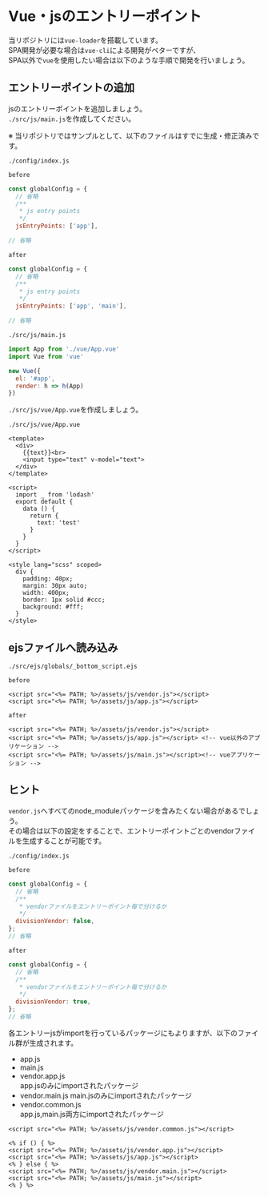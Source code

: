
# Vue・jsのエントリーポイント

当リポジトリには`vue-loader`を搭載しています。  
SPA開発が必要な場合は`vue-cli`による開発がベターですが、  
SPA以外で`vue`を使用したい場合は以下のような手順で開発を行いましょう。

## エントリーポイントの追加

jsのエントリーポイントを追加しましょう。  
`./src/js/main.js`を作成してください。

※ 当リポジトリではサンプルとして、以下のファイルはすでに生成・修正済みです。

`./config/index.js`

`before`
```js
const globalConfig = {
  // 省略
  /**
   * js entry points
   */
  jsEntryPoints: ['app'],

// 省略
```

`after`
```js
const globalConfig = {
  // 省略
  /**
   * js entry points
   */
  jsEntryPoints: ['app', 'main'],

// 省略
```

`./src/js/main.js`
```js
import App from './vue/App.vue'
import Vue from 'vue'

new Vue({
  el: '#app',
  render: h => h(App)
})
```

`./src/js/vue/App.vue`を作成しましょう。

`./src/js/vue/App.vue`
```vue
<template>
  <div>
    {{text}}<br>
    <input type="text" v-model="text">
  </div>
</template>

<script>
  import _ from 'lodash'
  export default {
    data () {
      return {
        text: 'test'
      }
    }
  }
</script>

<style lang="scss" scoped>
  div {
    padding: 40px;
    margin: 30px auto;
    width: 400px;
    border: 1px solid #ccc;
    background: #fff;
  }
</style>
```

## ejsファイルへ読み込み

`./src/ejs/globals/_bottom_script.ejs`

`before`
```ejs
<script src="<%= PATH; %>/assets/js/vendor.js"></script>
<script src="<%= PATH; %>/assets/js/app.js"></script>
```

`after`
```ejs
<script src="<%= PATH; %>/assets/js/vendor.js"></script>
<script src="<%= PATH; %>/assets/js/app.js"></script> <!-- vue以外のアプリケーション -->
<script src="<%= PATH; %>/assets/js/main.js"></script><!-- vueアプリケーション -->
```

## ヒント

`vendor.js`へすべてのnode_moduleパッケージを含みたくない場合があるでしょう。  
その場合は以下の設定をすることで、エントリーポイントごとのvendorファイルを生成することが可能です。

`./config/index.js`

`before`
```js
const globalConfig = {
  // 省略
  /**
   * vendorファイルをエントリーポイント毎で分けるか
   */
  divisionVendor: false,
};
// 省略
```

`after`
```js
const globalConfig = {
  // 省略
  /**
   * vendorファイルをエントリーポイント毎で分けるか
   */
  divisionVendor: true,
};
// 省略
```

各エントリーjsがimportを行っているパッケージにもよりますが、以下のファイル群が生成されます。

- app.js
- main.js
- vendor.app.js  
  app.jsのみにimportされたパッケージ
- vendor.main.js 
  main.jsのみにimportされたパッケージ
- vendor.common.js  
  app.js,main.js両方にimportされたパッケージ

```ejs
<script src="<%= PATH; %>/assets/js/vendor.common.js"></script>

<% if () { %>
<script src="<%= PATH; %>/assets/js/vendor.app.js"></script>
<script src="<%= PATH; %>/assets/js/app.js"></script>
<% } else { %>
<script src="<%= PATH; %>/assets/js/vendor.main.js"></script>
<script src="<%= PATH; %>/assets/js/main.js"></script>
<% } %>
```

